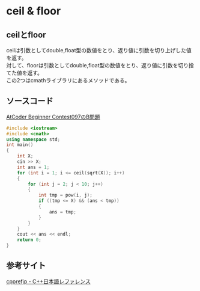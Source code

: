 # ceil & floor

## ceilとfloor
ceilは引数としてdouble,float型の数値をとり、返り値に引数を切り上げした値を返す。  
対して、floorは引数としてdouble,float型の数値をとり、返り値に引数を切り捨てた値を返す。  
この2つはcmathライブラリにあるメソッドである。

## ソースコード
[AtCoder Beginner Contest097のB問題](https://atcoder.jp/contests/abc097/tasks/abc097_b)
~~~ C++
#include <iostream>
#include <cmath>
using namespace std;
int main()
{
    int X;
    cin >> X;
    int ans = 1;
    for (int i = 1; i <= ceil(sqrt(X)); i++)
    {
        for (int j = 2; j < 10; j++)
        {
            int tmp = pow(i, j);
            if ((tmp <= X) && (ans < tmp))
            {
                ans = tmp;
            }
        }
    }
    cout << ans << endl;
    return 0;
}
~~~

## 参考サイト
[cpprefjp - C++日本語レファレンス](https://cpprefjp.github.io/reference/cmath/floor.html)